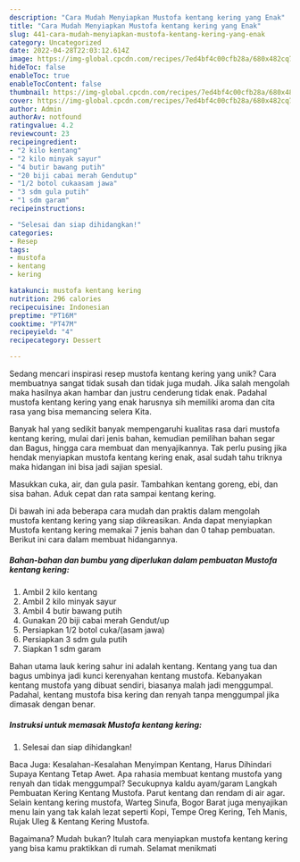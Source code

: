 ```yaml
---
description: "Cara Mudah Menyiapkan Mustofa kentang kering yang Enak"
title: "Cara Mudah Menyiapkan Mustofa kentang kering yang Enak"
slug: 441-cara-mudah-menyiapkan-mustofa-kentang-kering-yang-enak
category: Uncategorized
date: 2022-04-28T22:03:12.614Z
image: https://img-global.cpcdn.com/recipes/7ed4bf4c00cfb28a/680x482cq70/mustofa-kentang-kering-foto-resep-utama.jpg
hideToc: false
enableToc: true
enableTocContent: false
thumbnail: https://img-global.cpcdn.com/recipes/7ed4bf4c00cfb28a/680x482cq70/mustofa-kentang-kering-foto-resep-utama.jpg
cover: https://img-global.cpcdn.com/recipes/7ed4bf4c00cfb28a/680x482cq70/mustofa-kentang-kering-foto-resep-utama.jpg
author: Admin
authorAv: notfound
ratingvalue: 4.2
reviewcount: 23
recipeingredient:
- "2 kilo kentang"
- "2 kilo minyak sayur"
- "4 butir bawang putih"
- "20 biji cabai merah Gendutup"
- "1/2 botol cukaasam jawa"
- "3 sdm gula putih"
- "1 sdm garam"
recipeinstructions:

- "Selesai dan siap dihidangkan!"
categories:
- Resep
tags:
- mustofa
- kentang
- kering

katakunci: mustofa kentang kering 
nutrition: 296 calories
recipecuisine: Indonesian
preptime: "PT16M"
cooktime: "PT47M"
recipeyield: "4"
recipecategory: Dessert

---
```





Sedang mencari inspirasi resep mustofa kentang kering yang unik? Cara membuatnya sangat tidak susah dan tidak juga mudah. Jika salah mengolah maka hasilnya akan hambar dan justru cenderung tidak enak. Padahal mustofa kentang kering yang enak harusnya sih memiliki aroma dan cita rasa yang bisa memancing selera Kita.





Banyak hal yang sedikit banyak mempengaruhi kualitas rasa dari mustofa kentang kering, mulai dari jenis bahan, kemudian pemilihan bahan segar dan Bagus, hingga cara membuat dan menyajikannya. Tak perlu pusing jika hendak menyiapkan mustofa kentang kering enak,      asal sudah tahu triknya maka hidangan ini bisa jadi sajian spesial.














Masukkan cuka, air, dan gula pasir. Tambahkan kentang goreng, ebi, dan sisa bahan. Aduk cepat dan rata sampai kentang kering.






Di bawah ini ada beberapa cara mudah dan praktis dalam mengolah mustofa kentang kering yang siap dikreasikan. Anda dapat menyiapkan Mustofa kentang kering memakai 7 jenis bahan dan 0 tahap pembuatan. Berikut ini cara dalam membuat hidangannya.

<!--inarticleads1-->

##### Bahan-bahan dan bumbu yang diperlukan dalam pembuatan Mustofa kentang kering:

1. Ambil 2 kilo kentang
1. Ambil 2 kilo minyak sayur
1. Ambil 4 butir bawang putih
1. Gunakan 20 biji cabai merah Gendut/up
1. Persiapkan 1/2 botol cuka/(asam jawa)
1. Persiapkan 3 sdm gula putih
1. Siapkan 1 sdm garam


Bahan utama lauk kering sahur ini adalah kentang. Kentang yang tua dan bagus umbinya jadi kunci kerenyahan kentang mustofa. Kebanyakan kentang mustofa yang dibuat sendiri, biasanya malah jadi menggumpal. Padahal, kentang mustofa bisa kering dan renyah tanpa menggumpal jika dimasak dengan benar. 

<!--inarticleads2-->

##### Instruksi untuk memasak Mustofa kentang kering:


1. Selesai dan siap dihidangkan!

Baca Juga: Kesalahan-Kesalahan Menyimpan Kentang, Harus Dihindari Supaya Kentang Tetap Awet. Apa rahasia membuat kentang mustofa yang renyah dan tidak menggumpal? Secukupnya kaldu ayam/garam Langkah Pembuatan Kering Kentang Mustofa. Parut kentang dan rendam di air agar. Selain kentang kering mustofa, Warteg Sinufa, Bogor Barat juga menyajikan menu lain yang tak kalah lezat seperti Kopi, Tempe Oreg Kering, Teh Manis, Rujak Uleg &amp; Kentang Kering Mustofa. 

Bagaimana? Mudah bukan? Itulah cara menyiapkan mustofa kentang kering yang bisa kamu praktikkan di rumah. Selamat menikmati

